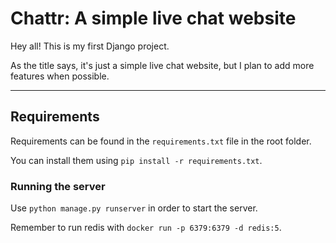 # Chattr: A simple live chat website

Hey all! This is my first Django project.

As the title says, it's just a simple live chat website, but I plan to add more features when possible.

---

## Requirements

Requirements can be found in the `requirements.txt` file in the root folder.

You can install them using `pip install -r requirements.txt`.

### Running the server

Use `python manage.py runserver` in order to start the server.

Remember to run redis with `docker run -p 6379:6379 -d redis:5`.
